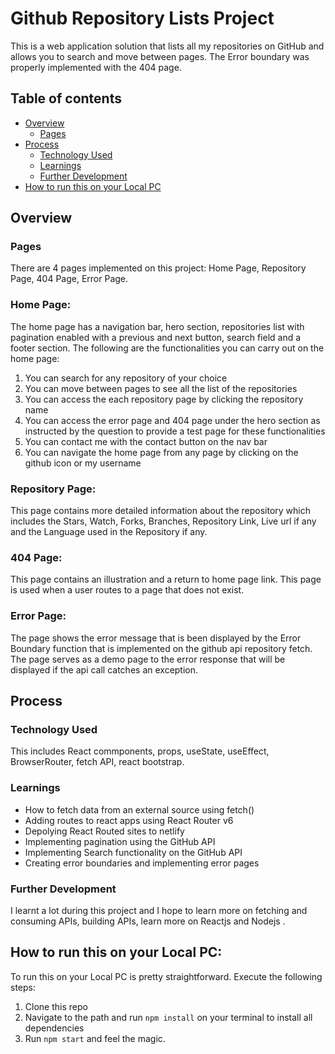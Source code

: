 # Github Repository Lists Project

This is a web application solution that lists all my repositories on GitHub and allows you to search and move between pages. The Error boundary was properly implemented with the 404 page.

## Table of contents

- [Overview](#overview)
  - [Pages](#pages)
- [Process](#process)
  - [Technology Used](#technology-used)
  - [Learnings](#learnings)
  - [Further Development](#further-development)
- [How to run this on your Local PC](#how-to-run-this-on-your-local-pc)


## Overview

### Pages
There are 4 pages implemented on this project: Home Page, Repository Page, 404 Page, Error Page.

### Home Page: 
The home page has a navigation bar, hero section,  repositories list with pagination enabled with a previous and next button, search field and a footer section. The following are the functionalities you can carry out on the home page:

1. You can search for any repository of your choice
2. You can move between pages to see all the list of the repositories
3. You can access the each repository page by clicking the repository name
4. You can access the error page and 404 page under the hero section as instructed by the question to provide a test page for these functionalities
5. You can contact me with the contact button on the nav bar
6. You can navigate the home page from any page by clicking on the github icon or my username

### Repository Page: 
This page contains more detailed information about the repository which includes the Stars, Watch, Forks, Branches, Repository Link, Live url if any and the Language used in the Repository if any.

### 404 Page: 
This page contains an illustration and a return to home page link. This page is used when a user routes to a page that does not exist.

### Error Page: 
The page shows the error message that is been displayed by the Error Boundary function that is implemented on the github api repository fetch. The page serves as a demo page to the error response that will be displayed if the api call catches an exception. 


## Process
### Technology Used
This includes React commponents, props, useState, useEffect, BrowserRouter, fetch API, react bootstrap.

### Learnings
- How to fetch data from an external source using fetch()
- Adding routes to react apps using React Router v6
- Depolying React Routed sites to netlify
- Implementing pagination using the GitHub API
- Implementing Search functionality on the GitHub API
- Creating error boundaries and implementing error pages

### Further Development
I learnt a lot during this project and I hope to learn more on fetching and consuming APIs, building APIs, learn more on Reactjs and Nodejs .

## How to run this on your Local PC:
To run this on your Local PC is pretty straightforward. Execute the following steps:
1. Clone this repo
2. Navigate to the path and run `npm install` on your terminal to install all dependencies
3. Run `npm start` and feel the magic.
